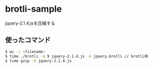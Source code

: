 # brotli-sample

jquery-2.1.4.jsを圧縮する

## 使ったコマンド

```sh
$ wc -c <filename>
$ time ./brotli -q 9 jquery-2.1.4.js -o jquery.brotli // brotli用
$ time gzip -9 jquery-2.1.4.js
```


